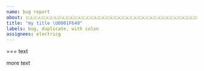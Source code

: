 ```yaml
---
name: bug report
about: 🇨🇦🇨🇦🇨🇦🇨🇦🇨🇦🇨🇦🇨🇦🇨🇦🇨🇦🇨🇦🇨🇦🇨🇦🇨🇦🇨🇦🇨🇦🇨🇦🇨🇦🇨🇦🇨🇦🇨🇦🇨🇦🇨🇦🇨🇦🇨🇦🇨🇦🇨🇦🇨🇦🇨🇦🇨🇦🇨🇦🇨🇦🇨🇦🇨🇦🇨🇦🇨🇦🇨🇦🇨🇦🇨🇦🇨🇦🇨🇦🇨🇦🇨🇦🇨🇦🇨🇦🇨🇦🇨🇦🇨🇦🇨🇦🇨🇦🇨🇦🇨🇦🇨🇦🇨🇦🇨🇦🇨🇦🇨🇦🇨🇦🇨🇦🇨🇦🇨🇦🇨🇦🇨🇦🇨🇦🇨🇦🇨🇦🇨🇦🇨🇦🇨🇦🇨🇦🇨🇦🇨🇦🇨🇦🇨🇦🇨🇦🇨🇦🇨🇦🇨🇦🇨🇦🇨🇦🇨🇦🇨🇦🇨🇦🇨🇦🇨🇦🇨🇦🇨🇦🇨🇦🇨🇦🇨🇦🇨🇦🇨🇦🇨🇦🇨🇦🇨🇦🇨🇦🇨🇦🇨🇦🇨🇦🇨🇦🇨🇦
title: "my title \U0001F648"
labels: bug, duplicate, with colon
assignees: electricg
---
```








===
text

more text
